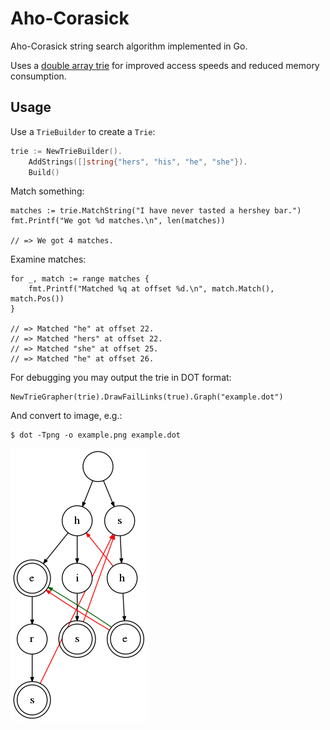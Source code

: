 # Aho-Corasick

Aho-Corasick string search algorithm implemented in Go.

Uses a [double array trie](https://linux.thai.net/~thep/datrie/datrie.html) for improved
access speeds and reduced memory consumption.

## Usage


Use a `TrieBuilder` to create a `Trie`:

```go
trie := NewTrieBuilder().
    AddStrings([]string{"hers", "his", "he", "she"}).
    Build()
```

Match something:

    matches := trie.MatchString("I have never tasted a hershey bar.")
    fmt.Printf("We got %d matches.\n", len(matches))

    // => We got 4 matches.

Examine matches:

    for _, match := range matches {
        fmt.Printf("Matched %q at offset %d.\n", match.Match(), match.Pos())
    }

    // => Matched "he" at offset 22.
    // => Matched "hers" at offset 22.
    // => Matched "she" at offset 25.
    // => Matched "he" at offset 26.

For debugging you may output the trie in DOT format:

    NewTrieGrapher(trie).DrawFailLinks(true).Graph("example.dot")

And convert to image, e.g.:

    $ dot -Tpng -o example.png example.dot

![example-trie](example.png)
